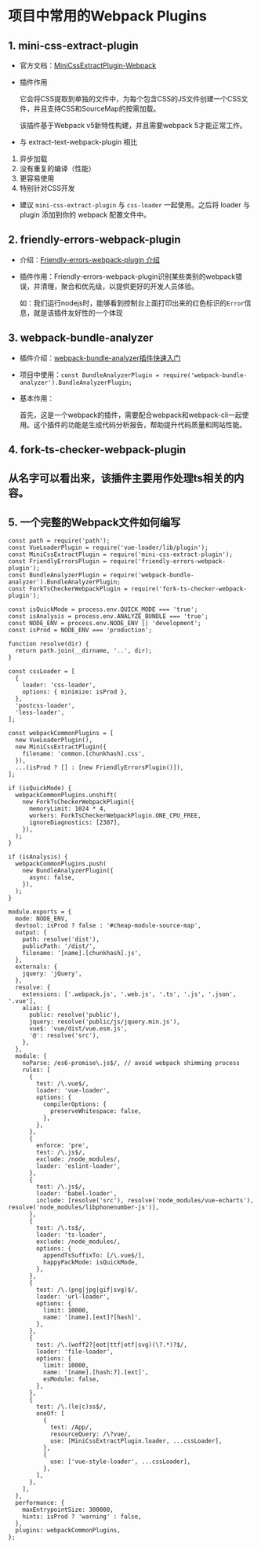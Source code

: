 # 项目中常用的Webpack Plugins

## 1. mini-css-extract-plugin

- 官方文档：[MiniCssExtractPlugin-Webpack](https://webpack.docschina.org/plugins/mini-css-extract-plugin/)
- 插件作用

  它会将CSS提取到单独的文件中，为每个包含CSS的JS文件创建一个CSS文件，并且支持CSS和SourceMap的按需加载。
  
  该插件基于Webpack v5新特性构建，并且需要webpack 5才能正常工作。
- 与 extract-text-webpack-plugin 相比

1. 异步加载
2. 没有重复的编译（性能）
3. 更容易使用
4. 特别针对CSS开发

- 建议 `mini-css-extract-plugin` 与 `css-loader` 一起使用。之后将 loader 与 plugin 添加到你的 webpack 配置文件中。

## 2. friendly-errors-webpack-plugin

- 介绍：[Friendly-errors-webpack-plugin 介绍](https://www.cnblogs.com/angelasp/p/10622283.html)
- 插件作用：Friendly-errors-webpack-plugin识别某些类别的webpack错误，并清理，聚合和优先级，以提供更好的开发人员体验。

  如：我们运行nodejs时，能够看到控制台上面打印出来的红色标识的`Error`信息，就是该插件友好性的一个体现

## 3. webpack-bundle-analyzer

- 插件介绍：[webpack-bundle-analyzer插件快速入门](https://juejin.cn/post/6844903825216651271)
- 项目中使用：`const BundleAnalyzerPlugin = require('webpack-bundle-analyzer').BundleAnalyzerPlugin;`
- 基本作用：

  首先，这是一个webpack的插件，需要配合webpack和webpack-cli一起使用。这个插件的功能是生成代码分析报告，帮助提升代码质量和网站性能。

## 4. fork-ts-checker-webpack-plugin

从名字可以看出来，该插件主要用作处理ts相关的内容。
- 

## 5. 一个完整的Webpack文件如何编写

```
const path = require('path');
const VueLoaderPlugin = require('vue-loader/lib/plugin');
const MiniCssExtractPlugin = require('mini-css-extract-plugin');
const FriendlyErrorsPlugin = require('friendly-errors-webpack-plugin');
const BundleAnalyzerPlugin = require('webpack-bundle-analyzer').BundleAnalyzerPlugin;
const ForkTsCheckerWebpackPlugin = require('fork-ts-checker-webpack-plugin');

const isQuickMode = process.env.QUICK_MODE === 'true';
const isAnalysis = process.env.ANALYZE_BUNDLE === 'true';
const NODE_ENV = process.env.NODE_ENV || 'development';
const isProd = NODE_ENV === 'production';

function resolve(dir) {
  return path.join(__dirname, '..', dir);
}

const cssLoader = [
  {
    loader: 'css-loader',
    options: { minimize: isProd },
  },
  'postcss-loader',
  'less-loader',
];

const webpackCommonPlugins = [
  new VueLoaderPlugin(),
  new MiniCssExtractPlugin({
    filename: 'common.[chunkhash].css',
  }),
  ...(isProd ? [] : [new FriendlyErrorsPlugin()]),
];

if (isQuickMode) {
  webpackCommonPlugins.unshift(
    new ForkTsCheckerWebpackPlugin({
      memoryLimit: 1024 * 4,
      workers: ForkTsCheckerWebpackPlugin.ONE_CPU_FREE,
      ignoreDiagnostics: [2307],
    }),
  );
}

if (isAnalysis) {
  webpackCommonPlugins.push(
    new BundleAnalyzerPlugin({
      async: false,
    }),
  );
}

module.exports = {
  mode: NODE_ENV,
  devtool: isProd ? false : '#cheap-module-source-map',
  output: {
    path: resolve('dist'),
    publicPath: '/dist/',
    filename: '[name].[chunkhash].js',
  },
  externals: {
    jquery: 'jQuery',
  },
  resolve: {
    extensions: ['.webpack.js', '.web.js', '.ts', '.js', '.json', '.vue'],
    alias: {
      public: resolve('public'),
      jquery: resolve('public/js/jquery.min.js'),
      vue$: 'vue/dist/vue.esm.js',
      '@': resolve('src'),
    },
  },
  module: {
    noParse: /es6-promise\.js$/, // avoid webpack shimming process
    rules: [
      {
        test: /\.vue$/,
        loader: 'vue-loader',
        options: {
          compilerOptions: {
            preserveWhitespace: false,
          },
        },
      },
      {
        enforce: 'pre',
        test: /\.js$/,
        exclude: /node_modules/,
        loader: 'eslint-loader',
      },
      {
        test: /\.js$/,
        loader: 'babel-loader',
        include: [resolve('src'), resolve('node_modules/vue-echarts'), resolve('node_modules/libphonenumber-js')],
      },
      {
        test: /\.ts$/,
        loader: 'ts-loader',
        exclude: /node_modules/,
        options: {
          appendTsSuffixTo: [/\.vue$/],
          happyPackMode: isQuickMode,
        },
      },
      {
        test: /\.(png|jpg|gif|svg)$/,
        loader: 'url-loader',
        options: {
          limit: 10000,
          name: '[name].[ext]?[hash]',
        },
      },
      {
        test: /\.(woff2?|eot|ttf|otf|svg)(\?.*)?$/,
        loader: 'file-loader',
        options: {
          limit: 10000,
          name: '[name].[hash:7].[ext]',
          esModule: false,
        },
      },
      {
        test: /\.(le|c)ss$/,
        oneOf: [
          {
            test: /App/,
            resourceQuery: /\?vue/,
            use: [MiniCssExtractPlugin.loader, ...cssLoader],
          },
          {
            use: ['vue-style-loader', ...cssLoader],
          },
        ],
      },
    ],
  },
  performance: {
    maxEntrypointSize: 300000,
    hints: isProd ? 'warning' : false,
  },
  plugins: webpackCommonPlugins,
};

```





